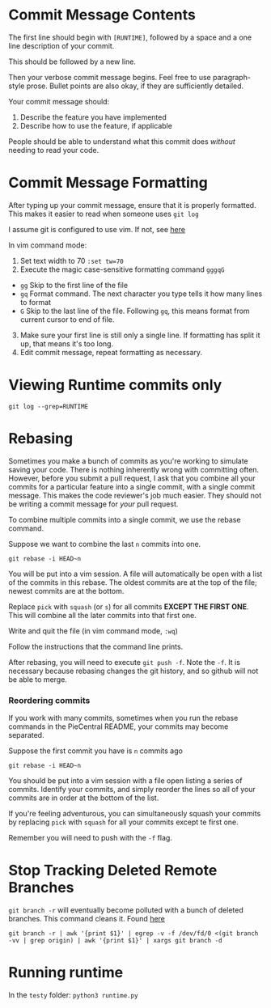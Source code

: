 # Commit Message Contents
The first line should begin with `[RUNTIME]`, followed by a space and a one line description of your commit.

This should be followed by a new line.

Then your verbose commit message begins. Feel free to use paragraph-style prose. Bullet points are also okay, if they are sufficiently detailed.

Your commit message should:
1. Describe the feature you have implemented
2. Describe how to use the feature, if applicable

People should be able to understand what this commit does *without* needing to read your code.

# Commit Message Formatting
After typing up your commit message, ensure that it is properly formatted. This makes it easier to read when someone uses `git log`

I assume git is configured to use vim.
If not, see [here](http://stackoverflow.com/questions/2596805/how-do-i-make-git-use-the-editor-of-my-choice-for-commits)

In vim command mode:

1. Set text width to 70 `:set tw=70`
2. Execute the magic case-sensitive formatting command `gggqG`
  * `gg` Skip to the first line of the file
  * `gq` Format command. The next character you type tells it how many lines to format
  * `G` Skip to the last line of the file. Following `gq`, this means format from current cursor to end of file. 
3. Make sure your first line is still only a single line. If formatting has split it up, that means it's too long.
4. Edit commit message, repeat formatting as necessary.

# Viewing Runtime commits only
`git log --grep=RUNTIME`

# Rebasing
Sometimes you make a bunch of commits as you're working to simulate saving your code. There is nothing inherently wrong with committing often. However, before you submit a pull request, I ask that you combine all your commits for a particular feature into a single commit, with a single commit message. This makes the code reviewer's job much easier. They should not be writing a commit message for *your* pull request.

To combine multiple commits into a single commit, we use the rebase command.

Suppose we want to combine the last `n` commits into one.

`git rebase -i HEAD~n`

You will be put into a vim session. A file will automatically be open with a list of the commits in this rebase. The oldest commits are at the top of the file; newest commits are at the bottom.

Replace `pick` with `squash` (or `s`) for all commits **EXCEPT THE FIRST ONE**. This will combine all the later commits into that first one. 

Write and quit the file (in vim command mode, `:wq`)

Follow the instructions that the command line prints.

After rebasing, you will need to execute `git push -f`. Note the `-f`. It is necessary because rebasing changes the git history, and so github will not be able to merge.

### Reordering commits
If you work with many commits, sometimes when you run the rebase commands in the PieCentral README, your commits may become separated. 

Suppose the first commit you have is `n` commits ago

`git rebase -i HEAD~n`

You should be put into a vim session with a file open listing a series of commits. Identify your commits, and simply reorder the lines so all of your commits are in order at the bottom of the list.

If you're feeling adventurous, you can simultaneously squash your commits by replacing `pick` with `squash` for all your commits except te first one.

Remember you will need to push with the `-f` flag.

# Stop Tracking Deleted Remote Branches

`git branch -r` will eventually become polluted with a bunch of deleted branches. This command cleans it. Found [here](http://stackoverflow.com/questions/13064613/how-to-prune-local-tracking-branches-that-do-not-exist-on-remote-anymore)

`git branch -r | awk '{print $1}' | egrep -v -f /dev/fd/0 <(git branch -vv | grep origin) | awk '{print $1}' | xargs git branch -d`

# Running runtime
In the `testy` folder: `python3 runtime.py`
